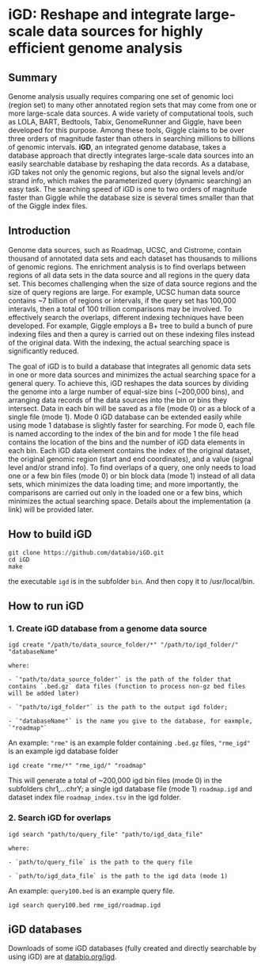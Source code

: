 # iGD: Reshape and integrate large-scale data sources for highly efficient genome analysis

## Summary
Genome analysis usually requires comparing one set of genomic loci (region set) to many other annotated region sets that may come from one or more large-scale data sources. A wide variety of computational tools, such as LOLA, BART, Bedtools, Tabix, GenomeRunner and Giggle, have been developed for this purpose. Among these tools, Giggle claims to be over three orders of magnitude faster than others in searching millions to billions of genomic intervals. **iGD**, an integrated genome database, takes a database approach that directly integrates large-scale data sources into an easily searchable database by reshaping the data records. As a database, iGD takes not only the genomic regions, but also the signal levels and/or strand info, which makes the parameterized query (dynamic searching) an easy task. The searching speed of iGD is one to two orders of magnitude faster than Giggle while the database size is several times smaller than that of the Giggle index files. 


## Introduction
Genome data sources, such as Roadmap, UCSC, and Cistrome, contain thousand of annotated data sets and each dataset has thousands to millions of genomic regions. 
The enrichment analysis is to find overlaps between regions of all data sets in the data source and all regions in the query data set. This becomes challenging when the size of data source regions and the size of query regions are large. For example, UCSC human data source contains ~7 billion of regions or intervals, if the query set has 100,000 interavls, then a total of 100 trillion comparisons may be involved. To effectively search the overlaps, different indexing techniques have been developed. For example, Giggle employs a B+ tree to build a bunch of pure indexing files and then a qurey is carried out on these indexing files instead of the original data. With the indexing, the actual searching space is significantly reduced.
 
The goal of iGD is to build a database that integrates all genomic data sets in one or more data sources and minimizes the actual searching space for a general query. To achieve this, iGD reshapes the data sources by dividing the genome into a large number of equal-size bins (~200,000 bins), and arranging data records of the data sources into the bin or bins they intersect. Data in each bin will be saved as a file (mode 0) or as a block of a single file (mode 1). Mode 0 iGD database  can be extended easily while using mode 1 database is slightly faster for searching.  For mode 0, each file is named according to the index of the bin and for mode 1 the file head contains the location of the bins and the number of iGD data elements in each bin. Each iGD data element contains the index of the original dataset, the original genomic region (start and end coordinates), and a value (signal level and/or strand info). To find overlaps of a query, one only needs to load one or a few bin files (mode 0) or bin block data (mode 1) instead of all data sets, which minimizes the data loading time; and more importantly, the comparisons are carried out only in the loaded one or a few bins, which minimizes the actual searching space. Details about the implementation (a link) will be provided later. 
 

## How to build iGD
```
git clone https://github.com/databio/iGD.git
cd iGD
make
```
the executable `igd` is in the subfolder `bin`. And then copy it to /usr/local/bin.

## How to run iGD

### 1. Create iGD database from a genome data source
 
```
igd create "/path/to/data_source_folder/*" "/path/to/igd_folder/" "databaseName"

where:

- `"path/to/data_source_folder"` is the path of the folder that contains `.bed.gz` data files (function to process non-gz bed files will be added later)

- `"path/to/igd_folder"` is the path to the output igd folder;

- `"databaseName"` is the name you give to the database, for eaxmple, `"roadmap"`
```

An example: `"rme"` is an example folder containing `.bed.gz` files, `"rme_igd"` is an example igd database folder
```
igd create "rme/*" "rme_igd/" "roadmap"
```

This will generate a total of ~200,000 igd bin files (mode 0) in the subfolders chr1,...chrY; a single igd database file (mode 1) `roadmap.igd` and dataset index file `roadmap_index.tsv` in the igd folder.


### 2. Search iGD for overlaps
```
igd search "path/to/query_file" "path/to/igd_data_file"

where:

- `path/to/query_file` is the path to the query file

- `path/to/igd_data_file` is the path to the igd data (mode 1)
```

An example: `query100.bed` is an example query file.
```
igd search query100.bed rme_igd/roadmap.igd
```

## iGD databases
Downloads of some iGD databases (fully created and directly searchable by using iGD) are at [databio.org/igd](http://big.databio.org/igd).


